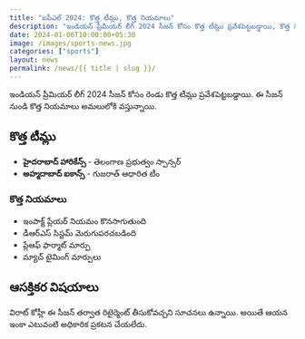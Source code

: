 ```yaml
---
title: "ఐపీఎల్ 2024: కొత్త టీమ్లు, కొత్త నియమాలు"
description: "ఇండియన్ ప్రీమియర్ లీగ్ 2024 సీజన్ కోసం కొత్త టీమ్లు ప్రవేశపెట్టబడ్డాయి, కొత్త నియమాలు అమలులోకి వచ్చాయి."
date: 2024-01-06T10:00:00+05:30
image: /images/sports-news.jpg
categories: ["sports"]
layout: news
permalink: /news/{{ title | slug }}/
---
```


ఇండియన్ ప్రీమియర్ లీగ్ 2024 సీజన్ కోసం రెండు కొత్త టీమ్లు ప్రవేశపెట్టబడ్డాయి. ఈ సీజన్ నుండి కొత్త నియమాలు అమలులోకి వస్తున్నాయి.

## కొత్త టీమ్లు

* **హైదరాబాద్ హారికేన్స్** - తెలంగాణ ప్రభుత్వం స్పాన్సర్
* **అహ్మదాబాద్ ఐకాన్స్** - గుజరాత్ ఆధారిత టీం

### కొత్త నియమాలు

* ఇంపాక్ట్ ప్లేయర్ నియమం కొనసాగుతుంది
* డీఆర్ఎస్ సిస్టమ్ మెరుగుపరచబడింది
* ప్లేఆఫ్ ఫార్మాట్ మార్పు
* మ్యాచ్ టైమింగ్ మార్పులు

## ఆసక్తికర విషయాలు

విరాట్ కోహ్లీ ఈ సీజన్ తర్వాత రిటైర్మెంట్ తీసుకోవచ్చని సూచనలు ఉన్నాయి. అయితే ఆయన ఇంకా ఎటువంటి అధికారిక ప్రకటన చేయలేదు.

